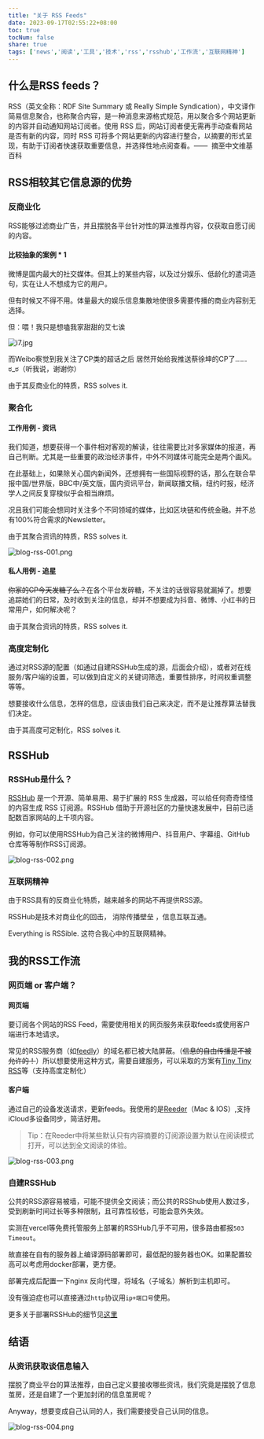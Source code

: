 ```yaml
---
title: "关于 RSS Feeds"
date: 2023-09-17T02:55:22+08:00
toc: true
tocNum: false
share: true
tags: ['news','阅读','工具','技术','rss','rsshub','工作流','互联网精神']
---
```




## 什么是RSS feeds？

RSS（英文全称：RDF Site Summary 或 Really Simple Syndication），中文译作简易信息聚合，也称聚合内容，是一种消息来源格式规范，用以聚合多个网站更新的内容并自动通知网站订阅者。使用 RSS 后，网站订阅者便无需再手动查看网站是否有新的内容，同时 RSS 可将多个网站更新的内容进行整合，以摘要的形式呈现，有助于订阅者快速获取重要信息，并选择性地点阅查看。——&nbsp;&nbsp;摘至中文维基百科

## RSS相较其它信息源的优势

### 反商业化

RSS能够过滤商业广告，并且摆脱各平台针对性的算法推荐内容，仅获取自愿订阅的内容。

#### 比较抽象的案例 * 1

微博是国内最大的社交媒体。但其上的某些内容，以及过分娱乐、低龄化的遣词造句，实在让人不想成为它的用户。

但有时候又不得不用。体量最大的娱乐信息集散地使很多需要传播的商业内容别无选择。 

但：喂！我只是想嗑我家甜甜的艾七诶 

![i7.jpg](https://cdn.jsdelivr.net/gh/AlexLiu2022/resources/img/i7.jpg)

而Weibo察觉到我关注了CP类的超话之后 居然开始给我推送蔡徐坤的CP了...... <span style="white-space: nowrap;">ಠ_ಠ</span>（听我说，谢谢你）

由于其反商业化的特质，RSS solves it.

### 聚合化

#### 工作用例 - 资讯

我们知道，想要获得一个事件相对客观的解读，往往需要比对多家媒体的报道，再自己判断。尤其是一些重要的政治经济事件，中外不同媒体可能完全是两个画风。

在此基础上，如果除关心国内新闻外，还想拥有一些国际视野的话，那么在联合早报中国/世界版，BBC中/英文版，国内资讯平台，新闻联播文稿，纽约时报，经济学人之间反复穿梭似乎会相当麻烦。

况且我们可能会想同时关注多个不同领域的媒体，比如区块链和传统金融。并不总有100%符合需求的Newsletter。

由于其聚合资讯的特质，RSS solves it.

![blog-rss-001.png](https://cdn.jsdelivr.net/gh/AlexLiu2022/resources/img/blog-rss-001.png)


#### 私人用例 - 追星

<del>你家的CP今天发糖了么？</del>在各个平台发碎糖，不关注的话很容易就漏掉了。想要追踪她们的日常，及时收到关注的信息，却并不想要成为抖音、微博、小红书的日常用户，如何解决呢？

由于其聚合资讯的特质，RSS solves it.

### 高度定制化

通过对RSS源的配置（如通过自建RSSHub生成的源，后面会介绍），或者对在线服务/客户端的设置，可以做到自定义的关键词筛选，重要性排序，时间权重调整等等。

想要接收什么信息，怎样的信息，应该由我们自己来决定，而不是让推荐算法替我们决定。

由于其高度可定制化，RSS solves it.

## RSSHub

### RSSHub是什么？

<a href="https://docs.rsshub.app/zh/" target="_blank">RSSHub</a> 是一个开源、简单易用、易于扩展的 RSS 生成器，可以给任何奇奇怪怪的内容生成 RSS 订阅源。RSSHub 借助于开源社区的力量快速发展中，目前已适配数百家网站的上千项内容。

例如，你可以使用RSSHub为自己关注的微博用户、抖音用户、字幕组、GitHub仓库等等制作RSS订阅源。

![blog-rss-002.png](https://cdn.jsdelivr.net/gh/AlexLiu2022/resources/img/blog-rss-002.png)


### 互联网精神

由于RSS具有的反商业化特质，越来越多的网站不再提供RSS源。

RSSHub是技术对商业化的回击， 消除传播壁垒 ，信息互联互通。

Everything is RSSible. 这符合我心中的互联网精神。


## 我的RSS工作流

### 网页端 or 客户端？

#### 网页端
要订阅各个网站的RSS Feed，需要使用相关的网页服务来获取feeds或使用客户端进行本地请求。

常见的RSS服务商（如<a href="https://feedly.com/" target="_blank">feedly</a>）的域名都已被大陆屏蔽。（<del>信息的自由传播是不被允许的！</del>）所以想要使用这种方式，需要自建服务，可以采取的方案有<a href="https://tt-rss.org/" target="_blank">Tiny Tiny RSS</a>等（支持高度定制化）

#### 客户端

通过自己的设备发送请求，更新feeds。我使用的是<a href="https://reederapp.com/" target="_blank">Reeder</a>（Mac & IOS）,支持iCloud多设备同步，简洁好用。

>Tip：在Reeder中将某些默认只有内容摘要的订阅源设置为默认在阅读模式打开，可以达到全文阅读的体验。

![blog-rss-003.png](https://cdn.jsdelivr.net/gh/AlexLiu2022/resources/img/blog-rss-003.png)


### 自建RSSHub

公共的RSS源容易被墙，可能不提供全文阅读；而公共的RSShub使用人数过多，受到刷新时间过长等多种限制，且可靠性较低，可能会意外失效。

实测在vercel等免费托管服务上部署的RSSHub几乎不可用，很多路由都报`503 Timeout`。

故直接在自有的服务器上编译源码部署即可，最低配的服务器也OK。如果配置较高可以考虑用docker部署，更方便。

部署完成后配置一下nginx 反向代理，将域名（子域名）解析到主机即可。

没有强迫症也可以直接通过`http`协议用`ip+端口号`使用。

更多关于部署RSSHub的细节见<a href="https://docs.rsshub.app/zh/install" target="_blank">这里</a>

## 结语

### 从资讯获取谈信息输入

摆脱了商业平台的算法推荐，由自己定义要接收哪些资讯，我们究竟是摆脱了信息茧房，还是自建了一个更加封闭的信息茧房呢？

Anyway，想要变成自己认同的人，我们需要接受自己认同的信息。

![blog-rss-004.png](https://cdn.jsdelivr.net/gh/AlexLiu2022/resources/img/blog-rss-004.png)

